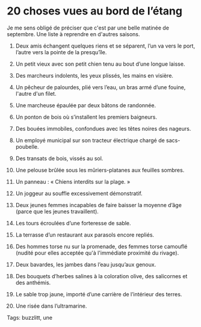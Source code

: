 # 20 choses vues au bord de l’étang

Je me sens obligé de préciser que c'est par une belle matinée de septembre. Une liste à reprendre en d'autres saisons.

1. Deux amis échangent quelques riens et se séparent, l’un va vers le port, l’autre vers la pointe de la presqu’île.

2. Un petit vieux avec son petit chien tenu au bout d’une longue laisse.

3. Des marcheurs indolents, les yeux plissés, les mains en visière.

4. Un pêcheur de palourdes, plié vers l’eau, un bras armé d’une fouine, l'autre d'un filet.

5. Une marcheuse épaulée par deux bâtons de randonnée.

6. Un ponton de bois où s’installent les premiers baigneurs.

7. Des bouées immobiles, confondues avec les têtes noires des nageurs.

8. Un employé municipal sur son tracteur électrique chargé de sacs-poubelle.

9. Des transats de bois, vissés au sol.

10. Une pelouse brûlée sous les mûriers-platanes aux feuilles sombres.

11. Un panneau : « Chiens interdits sur la plage. »

12. Un joggeur au souffle excessivement démonstratif.

13. Deux jeunes femmes incapables de faire baisser la moyenne d’âge (parce que les jeunes travaillent).

14. Les tours écroulées d’une forteresse de sable.

15. La terrasse d’un restaurant aux parasols encore repliés.

16. Des hommes torse nu sur la promenade, des femmes torse camouflé (nudité pour elles acceptée qu'à l'immédiate proximité du rivage).

17. Deux bavardes, les jambes dans l’eau jusqu’aux genoux.

18. Des bouquets d’herbes salines à la coloration olive, des salicornes et des anthémis.

19. Le sable trop jaune, importé d’une carrière de l’intérieur des terres.

20. Une risée dans l’ultramarine.

Tags: buzzlitt, une